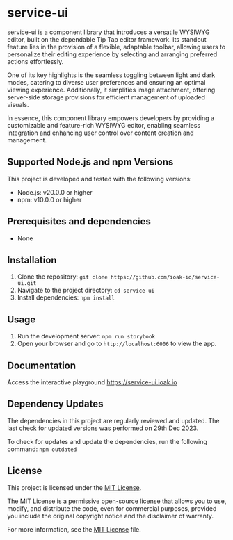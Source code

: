 # service-ui

service-ui is a component library that introduces a versatile WYSIWYG editor, built on the dependable Tip Tap editor framework. Its standout feature lies in the provision of a flexible, adaptable toolbar, allowing users to personalize their editing experience by selecting and arranging preferred actions effortlessly.

One of its key highlights is the seamless toggling between light and dark modes, catering to diverse user preferences and ensuring an optimal viewing experience. Additionally, it simplifies image attachment, offering server-side storage provisions for efficient management of uploaded visuals.

In essence, this component library empowers developers by providing a customizable and feature-rich WYSIWYG editor, enabling seamless integration and enhancing user control over content creation and management.

## Supported Node.js and npm Versions

This project is developed and tested with the following versions:

- Node.js: v20.0.0 or higher
- npm: v10.0.0 or higher

## Prerequisites and dependencies
- None

## Installation

1. Clone the repository: `git clone https://github.com/ioak-io/service-ui.git`
2. Navigate to the project directory: `cd service-ui`
3. Install dependencies: `npm install`

## Usage

1. Run the development server: `npm run storybook`
2. Open your browser and go to `http://localhost:6006` to view the app.

## Documentation

Access the interactive playground https://service-ui.ioak.io

## Dependency Updates

The dependencies in this project are regularly reviewed and updated. The last check for updated versions was performed on 29th Dec 2023.

To check for updates and update the dependencies, run the following command: `npm outdated`

## License

This project is licensed under the [MIT License](LICENSE).

The MIT License is a permissive open-source license that allows you to use, modify, and distribute the code, even for commercial purposes, provided you include the original copyright notice and the disclaimer of warranty.

For more information, see the [MIT License](LICENSE) file.
